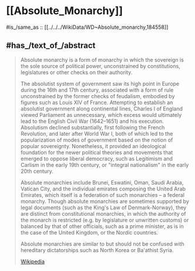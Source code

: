 ﻿---
aliases:
- "Absolute monarchy"
has_id_wikidata: Q184558
---

# [[Absolute_Monarchy]] 

#is_/same_as :: [[../../../WikiData/WD~Absolute_monarchy,184558]] 

## #has_/text_of_/abstract 

> Absolute monarchy is a form of monarchy in which the sovereign is the sole source of political power, unconstrained by constitutions, legislatures or other checks on their authority. 
>
> The absolutist system of government saw its high point in Europe during the 16th and 17th century, associated with a form of rule unconstrained by the former checks of feudalism, embodied by figures such as Louis XIV of France. Attempting to establish an absolutist government along continental lines, Charles I of England viewed Parliament as unnecessary, which excess would ultimately lead to the English Civil War (1642–1651) and his execution. Absolutism declined substantially, first following the French Revolution, and later after World War I, both of which led to the popularization of modes of government based on the notion of popular sovereignty. Nonetheless, it provided an ideological foundation for the newer political theories and movements that emerged to oppose liberal democracy, such as Legitimism and Carlism in the early 19th century, or "integral nationalism" in the early 20th century.
>
> Absolute monarchies include Brunei, Eswatini, Oman, Saudi Arabia, Vatican City, and the individual emirates composing the United Arab Emirates, which itself is a federation of such monarchies – a federal monarchy. Though absolute monarchies are sometimes supported by legal documents (such as the King's Law of Denmark-Norway), they are distinct from constitutional monarchies, in which the authority of the monarch is restricted (e.g. by legislature or unwritten customs) or balanced by that of other officials, such as a prime minister, as is in the case of the United Kingdom, or the Nordic countries.
>
> Absolute monarchies are similar to but should not be confused with hereditary dictatorships such as North Korea or Ba'athist Syria.
>
> [Wikipedia](https://en.wikipedia.org/wiki/Absolute%20monarchy) 





